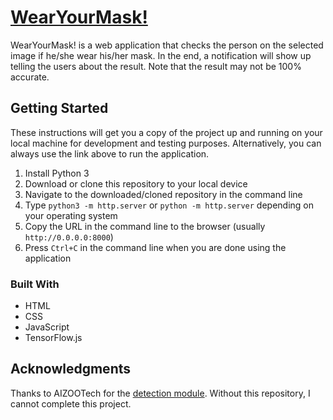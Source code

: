 # [WearYourMask!](https://imliuyzh.github.io/WearYourMask/)
WearYourMask! is a web application that checks the person on the selected image if he/she wear his/her mask. In the end, a notification will show up telling the users about the result. Note that the result may not be 100% accurate.

## Getting Started
These instructions will get you a copy of the project up and running on your local machine for development and testing purposes. Alternatively, you can always use the link above to run the application.

1. Install Python 3
2. Download or clone this repository to your local device
3. Navigate to the downloaded/cloned repository in the command line
4. Type ```python3 -m http.server``` or ```python -m http.server``` depending on your operating system
5. Copy the URL in the command line to the browser (usually ```http://0.0.0.0:8000```)
6. Press ```Ctrl+C``` in the command line when you are done using the application

### Built With
- HTML
- CSS
- JavaScript
- TensorFlow.js

## Acknowledgments
Thanks to AIZOOTech for the [detection module](https://github.com/AIZOOTech/mask-detection-web-demo). Without this repository, I cannot complete this project.
